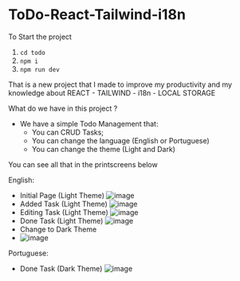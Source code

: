 # ToDo-React-Tailwind-i18n

To Start the project
1. `cd todo`
2. `npm i`
3. `npm run dev`

That is a new project that I made to improve my productivity and my knowledge about REACT - TAILWIND - i18n - LOCAL STORAGE

What do we have in this project ?

- We have a simple Todo Management that:
  - You can CRUD Tasks;
  - You can change the language (English or Portuguese)
  - You can change the theme (Light and Dark)

You can see all that in the printscreens below

English:
- Initial Page (Light Theme)
![image](https://user-images.githubusercontent.com/62482908/173434973-a89b0799-0db4-4476-a88a-9723d54e3b73.png)
- Added Task (Light Theme)
![image](https://user-images.githubusercontent.com/62482908/173434991-d1322524-c98f-4397-9b13-6ecb4266bcf2.png)
- Editing Task (Light Theme)
![image](https://user-images.githubusercontent.com/62482908/173435017-ed3af8f2-6807-4e44-bf05-c9167e0709e6.png)
- Done Task (Light Theme)
![image](https://user-images.githubusercontent.com/62482908/173435034-9f8436be-e299-48b4-be43-c9c4b5edb9a6.png)
- Change to Dark Theme
- ![image](https://user-images.githubusercontent.com/62482908/173435194-f24f766b-1dbc-494d-b3e6-7b246e56f72c.png)

Portuguese:
- Done Task (Dark Theme)
![image](https://user-images.githubusercontent.com/62482908/173435338-64322e3d-284f-4d9a-a24a-2944f172511e.png)

